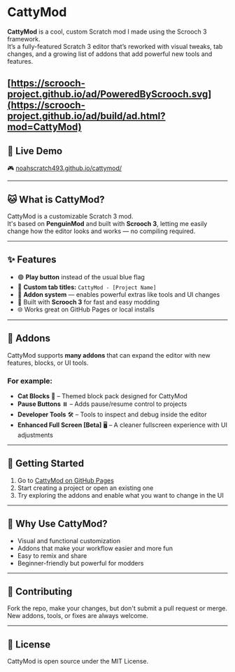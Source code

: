 # CattyMod

**CattyMod** is a cool, custom Scratch mod I made using the Scrooch 3 framework.  
It’s a fully-featured Scratch 3 editor that’s reworked with visual tweaks, tab changes, and a growing list of addons that add powerful new tools and features.

[https://scrooch-project.github.io/ad/PoweredByScrooch.svg](https://scrooch-project.github.io/ad/build/ad.html?mod=CattyMod)
---

## 🔗 Live Demo  
🎮 [noahscratch493.github.io/cattymod/](https://noahscratch493.github.io/cattymod/)

---

## 🐱 What is CattyMod?

CattyMod is a customizable Scratch 3 mod.  
It's based on **PenguinMod** and built with **Scrooch 3**, letting me easily change how the editor looks and works — no compiling required.

---

## ✨ Features

- 🟢 **Play button** instead of the usual blue flag  
- 🧠 **Custom tab titles:** `CattyMod - [Project Name]`  
- 🧩 **Addon system** — enables powerful extras like tools and UI changes  
- 🔧 Built with **Scrooch 3** for fast and easy modding  
- 🌐 Works great on GitHub Pages or local installs

---

## 🧩 Addons

CattyMod supports **many addons** that can expand the editor with new features, blocks, or UI tools.

### For example:

- **Cat Blocks** 🐾 – Themed block pack designed for CattyMod  
- **Pause Buttons** ⏸️ – Adds pause/resume control to projects  
- **Developer Tools** 🛠️ – Tools to inspect and debug inside the editor  
- **Enhanced Full Screen [Beta]** 🖥️ – A cleaner fullscreen experience with UI adjustments


---

## 🚀 Getting Started

1. Go to [CattyMod on GitHub Pages](https://noahscratch493.github.io/cattymod/)  
2. Start creating a project or open an existing one  
3. Try exploring the addons and enable what you want to change in the UI
---

## 🤔 Why Use CattyMod?

- Visual and functional customization  
- Addons that make your workflow easier and more fun  
- Easy to remix and share  
- Beginner-friendly but powerful for modders

---

## 🤝 Contributing

Fork the repo, make your changes, but don't submit a pull request or merge.  
New addons, tools, or fixes are always welcome.

---

## 📄 License

CattyMod is open source under the MIT License.
